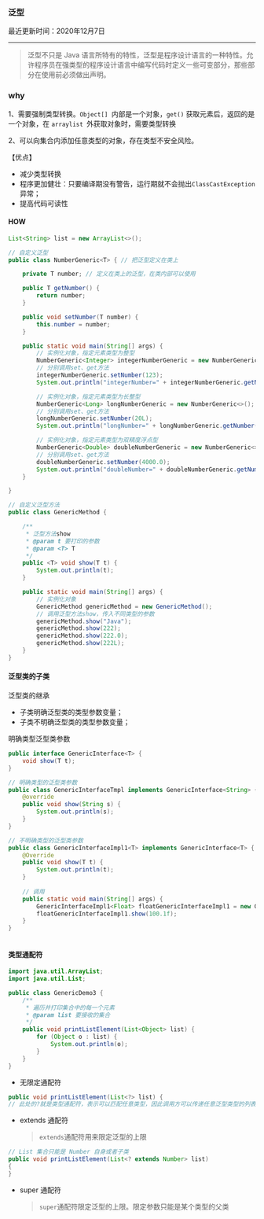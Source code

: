 ### 泛型

最近更新时间：2020年12月7日



---



> 泛型不只是 Java 语言所特有的特性，泛型是程序设计语言的一种特性。允许程序员在强类型的程序设计语言中编写代码时定义一些可变部分，那些部分在使用前必须做出声明。



### why

1、需要强制类型转换。`Object[] `内部是一个对象，`get()` 获取元素后，返回的是一个对象，在 `arraylist `外获取对象时，需要类型转换

2、可以向集合内添加任意类型的对象，存在类型不安全风险。



【优点】

- 减少类型转换
- 程序更加健壮：只要编译期没有警告，运行期就不会抛出`ClassCastException`异常；
- 提高代码可读性





#### HOW



```java
List<String> list = new ArrayList<>();

// 自定义泛型
public class NumberGeneric<T> { // 把泛型定义在类上

    private T number; // 定义在类上的泛型，在类内部可以使用

    public T getNumber() {
        return number;
    }

    public void setNumber(T number) {
        this.number = number;
    }

    public static void main(String[] args) {
        // 实例化对象，指定元素类型为整型
        NumberGeneric<Integer> integerNumberGeneric = new NumberGeneric<>();
        // 分别调用set、get方法
        integerNumberGeneric.setNumber(123);
        System.out.println("integerNumber=" + integerNumberGeneric.getNumber());

        // 实例化对象，指定元素类型为长整型
        NumberGeneric<Long> longNumberGeneric = new NumberGeneric<>();
        // 分别调用set、get方法
        longNumberGeneric.setNumber(20L);
        System.out.println("longNumber=" + longNumberGeneric.getNumber());

        // 实例化对象，指定元素类型为双精度浮点型
        NumberGeneric<Double> doubleNumberGeneric = new NumberGeneric<>();
        // 分别调用set、get方法
        doubleNumberGeneric.setNumber(4000.0);
        System.out.println("doubleNumber=" + doubleNumberGeneric.getNumber());
    }

}

// 自定义泛型方法
public class GenericMethod {

    /**
     * 泛型方法show
     * @param t 要打印的参数
     * @param <T> T
     */
    public <T> void show(T t) {
        System.out.println(t);
    }

    public static void main(String[] args) {
        // 实例化对象
        GenericMethod genericMethod = new GenericMethod();
        // 调用泛型方法show，传入不同类型的参数
        genericMethod.show("Java");
        genericMethod.show(222);
        genericMethod.show(222.0);
        genericMethod.show(222L);
    }
}
```





#### 泛型类的子类

泛型类的继承

- 子类明确泛型类的类型参数变量；
- 子类不明确泛型类的类型参数变量；



明确类型泛型类参数

```java
public interface GenericInterface<T> {
	void show(T t);
}

// 明确类型的泛型类参数
public class GenericInterfaceTmpl implements GenericInterface<String> {
    @override
    public void show(String s) {
        System.out.println(s);
    }
}

// 不明确类型的泛型类参数
public class GenericInterfaceImpl1<T> implements GenericInterface<T> { // 实现类也需要定义泛型参数变量
    @Override
    public void show(T t) {
        System.out.println(t);
    }
    
    // 调用
    public static void main(String[] args) {
        GenericInterfaceImpl1<Float> floatGenericInterfaceImpl1 = new GenericInterfaceImpl1<>();
        floatGenericInterfaceImpl1.show(100.1f);
    }
}
    

```





#### 类型通配符

```java
import java.util.ArrayList;
import java.util.List;

public class GenericDemo3 {
    /**
     * 遍历并打印集合中的每一个元素
     * @param list 要接收的集合
     */
    public void printListElement(List<Object> list) {
        for (Object o : list) {
            System.out.println(o);
        }
    }
}

```



- 无限定通配符

```java
public void printListElement(List<?> list) {
// 此处的?就是类型通配符，表示可以匹配任意类型，因此调用方可以传递任意泛型类型的列表。
```



- extends 通配符

  > `extends`通配符用来限定泛型的上限



```java
// List 集合只能是 Number 自身或者子类
public void printListElement(List<? extends Number> list)
{
} 
```

  

- super 通配符

  > `super`通配符限定泛型的上限。限定参数只能是某个类型的父类



















